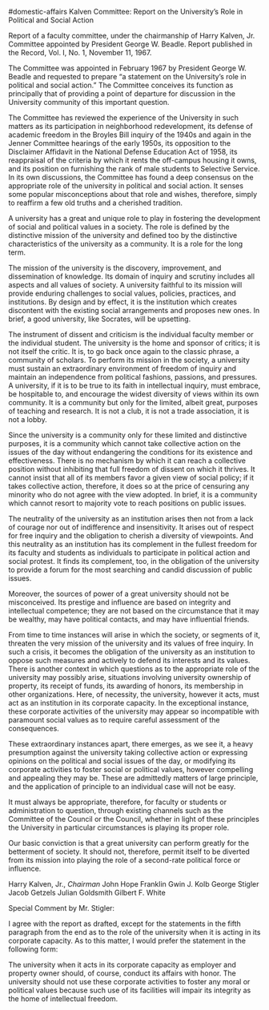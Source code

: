 #domestic-affairs 
Kalven Committee:
Report on the University’s Role in Political and Social Action

Report of a faculty committee, under the chairmanship of Harry Kalven, Jr. Committee
appointed by President George W. Beadle. Report published in the Record, Vol. I, No. 1,
November 11, 1967.

The Committee was appointed in February 1967 by President George W. Beadle
and requested to prepare “a statement on the University’s role in political and social
action.” The Committee conceives its function as principally that of providing a point of
departure for discussion in the University community of this important question.

The Committee has reviewed the experience of the University in such matters as
its participation in neighborhood redevelopment, its defense of academic freedom in the
Broyles Bill inquiry of the 1940s and again in the Jenner Committee hearings of the early
1950s, its opposition to the Disclaimer Affidavit in the National Defense Education Act of
1958, its reappraisal of the criteria by which it rents the off-campus housing it owns, and
its position on furnishing the rank of male students to Selective Service. In its own
discussions, the Committee has found a deep consensus on the appropriate role of the
university in political and social action. It senses some popular misconceptions about that
role and wishes, therefore, simply to reaffirm a few old truths and a cherished tradition.

A university has a great and unique role to play in fostering the development of
social and political values in a society. The role is defined by the distinctive mission of the
university and defined too by the distinctive characteristics of the university as a
community. It is a role for the long term.

The mission of the university is the discovery, improvement, and dissemination of
knowledge. Its domain of inquiry and scrutiny includes all aspects and all values of
society. A university faithful to its mission will provide enduring challenges to social
values, policies, practices, and institutions. By design and by effect, it is the institution
which creates discontent with the existing social arrangements and proposes new ones. In
brief, a good university, like Socrates, will be upsetting.

The instrument of dissent and criticism is the individual faculty member or the
individual student. The university is the home and sponsor of critics; it is not itself the
critic. It is, to go back once again to the classic phrase, a community of scholars. To
perform its mission in the society, a university must sustain an extraordinary environment
of freedom of inquiry and maintain an independence from political fashions, passions, and
pressures. A university, if it is to be true to its faith in intellectual inquiry, must embrace,
be hospitable to, and encourage the widest diversity of views within its own community. It
is a community but only for the limited, albeit great, purposes of teaching and research. It
is not a club, it is not a trade association, it is not a lobby.

Since the university is a community only for these limited and distinctive purposes,
it is a community which cannot take collective action on the issues of the day without
endangering the conditions for its existence and effectiveness. There is no mechanism by
which it can reach a collective position without inhibiting that full freedom of dissent on
which it thrives. It cannot insist that all of its members favor a given view of social policy;
if it takes collective action, therefore, it does so at the price of censuring any minority who
do not agree with the view adopted. In brief, it is a community which cannot resort to
majority vote to reach positions on public issues.

The neutrality of the university as an institution arises then not from a lack of
courage nor out of indifference and insensitivity. It arises out of respect for free inquiry
and the obligation to cherish a diversity of viewpoints. And this neutrality as an institution
has its complement in the fullest freedom for its faculty and students as individuals to
participate in political action and social protest. It finds its complement, too, in the
obligation of the university to provide a forum for the most searching and candid
discussion of public issues.

Moreover, the sources of power of a great university should not be misconceived.
Its prestige and influence are based on integrity and intellectual competence; they are not
based on the circumstance that it may be wealthy, may have political contacts, and may
have influential friends.

From time to time instances will arise in which the society, or segments of it,
threaten the very mission of the university and its values of free inquiry. In such a crisis, it
becomes the obligation of the university as an institution to oppose such measures and
actively to defend its interests and its values. There is another context in which questions
as to the appropriate role of the university may possibly arise, situations involving
university ownership of property, its receipt of funds, its awarding of honors, its
membership in other organizations. Here, of necessity, the university, however it acts,
must act as an institution in its corporate capacity. In the exceptional instance, these
corporate activities of the university may appear so incompatible with paramount social
values as to require careful assessment of the consequences.

These extraordinary instances apart, there emerges, as we see it, a heavy
presumption against the university taking collective action or expressing opinions on the
political and social issues of the day, or modifying its corporate activities to foster social
or political values, however compelling and appealing they may be.
These are admittedly matters of large principle, and the application of principle to
an individual case will not be easy.

It must always be appropriate, therefore, for faculty or students or administration to
question, through existing channels such as the Committee of the Council or the Council,
whether in light of these principles the University in particular circumstances is playing its
proper role.

Our basic conviction is that a great university can perform greatly for the betterment
of society. It should not, therefore, permit itself to be diverted from its mission into
playing the role of a second-rate political force or influence.

Harry Kalven, Jr., _Chairman_
John Hope Franklin
Gwin J. Kolb
George Stigler
Jacob Getzels
Julian Goldsmith
Gilbert F. White

Special Comment by Mr. Stigler:

I agree with the report as drafted, except for the statements in the fifth paragraph
from the end as to the role of the university when it is acting in its corporate capacity. As
to this matter, I would prefer the statement in the following form:

The university when it acts in its corporate capacity as employer and
property owner should, of course, conduct its affairs with honor. The
university should not use these corporate activities to foster any moral or
political values because such use of its facilities will impair its integrity as
the home of intellectual freedom.